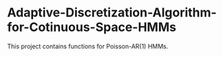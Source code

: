 # Adaptive-Discretization-Algorithm-for-Cotinuous-Space-HMMs
This project contains functions for Poisson-AR(1) HMMs. 
